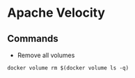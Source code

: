 # Apache Velocity

## Commands

- Remove all volumes
```prompt
docker volume rm $(docker volume ls -q)
```
